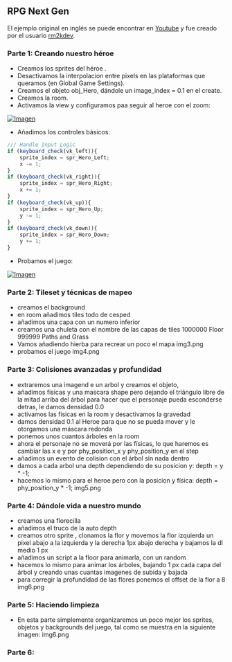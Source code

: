## RPG Next Gen

El ejemplo original en inglés se puede encontrar en [Youtube](https://www.youtube.com/playlist?list=PL_4rJ_acBNMEGUMuO7IbivLgnvUxHklnj) y fue creado por el usuario [rm2kdev](https://www.youtube.com/user/rm2kdev/featured). 

### Parte 1: Creando nuestro héroe

* Creamos los sprites del héroe .
* Desactivamos la interpolacion entre pixels en las plataformas que queramos (en Global Game Settings).
* Creamos el objeto obj_Hero, dándole un image_index = 0.1 en el create.
* Creamos la room.
* Activamos la view y configuramos paa seguir al heroe con el zoom:

[![Imagen](https://github.com/hcosta/referencia-gml/raw/master/aprendizaje/plataformas/13_rpg_next_gen.gmx/Screens/img1.png
)](https://github.com/hcosta/referencia-gml/raw/master/aprendizaje/plataformas/13_rpg_next_gen.gmx/Screens/img1.png)

* Añadimos los controles básicos:

```javascript
/// Handle Input Logic
if (keyboard_check(vk_left)){
    sprite_index = spr_Hero_Left;
    x -= 1;
}
if (keyboard_check(vk_right)){
    sprite_index = spr_Hero_Right;
    x += 1;
}
if (keyboard_check(vk_up)){
    sprite_index = spr_Hero_Up;
    y -= 1;
}
if (keyboard_check(vk_down)){
    sprite_index = spr_Hero_Down;
    y += 1;
}
```

* Probamos el juego:

[![Imagen](https://github.com/hcosta/referencia-gml/raw/master/aprendizaje/plataformas/13_rpg_next_gen.gmx/img2.png
)](https://github.com/hcosta/referencia-gml/raw/master/aprendizaje/plataformas/13_rpg_next_gen.gmx/img2.png)

### Parte 2: Tileset y técnicas de mapeo

- creamos el background
- en room añadimos tiles todo de cesped
- añadimos una capa con un numero inferior
- creamos una chuleta con el nombre de las capas de tiles
  1000000 Floor
   999999 Paths and Grass
- Vamos añadiendo hierba para recrear un poco el mapa
img3.png
- probamos el juego
img4.png

### Parte 3: Colisiones avanzadas y profundidad

- extraremos una imagend e un arbol y creamos el objeto,
- añadimos fisicas y una mascara shape pero dejando el triángulo libre de la mitad arriba del árbol para hacer que el personaje pueda esconderse detras, le damos densidad 0.0
- activamos las fisicas en la room y desactivamos la gravedad
- damos densidad 0.1 al Heroe para que no se pueda mover y le otorgamos una máscara redonda
- ponemos unos cuantos árboles en la room
- ahora el personaje no se moverá por las físicas, lo que haremos es cambiar las x e y por phy_position_x y phy_position_y en el step
- añadimos un evento de colision con el árbol sin nada dentro
- damos a cada arbol una depth dependiendo de su posicion y: depth = y * -1;
- hacemos lo mismo para el heroe pero con la posicion y física: depth = phy_position_y * -1;
img5.png

### Parte 4: Dándole vida a nuestro mundo

- creamos una florecilla
- añadimos el truco de la auto depth
- creamos otro sprite , clonamos la flor y movemos la flor izquierda un pixel abajo a la izquierda y la derecha 1px abajo derecha y bajamos la dl medio 1 px
- añadimos un script a la floor para animarla, con un random
- hacemos lo mismo para animar los árboles, bajando 1 px cada capa del árbol y creando unas cuantas imagenes de subida y bajada
- para corregir la profundidad de las flores ponemos el offset de la flor a 8
img6.png

### Parte 5: Haciendo limpieza

- En esta parte simplemente organizaremos un poco mejor los sprites, objetos y backgrounds del juego, tal como se muestra en la siguiente imagen:
img6.png

### Parte 6:







